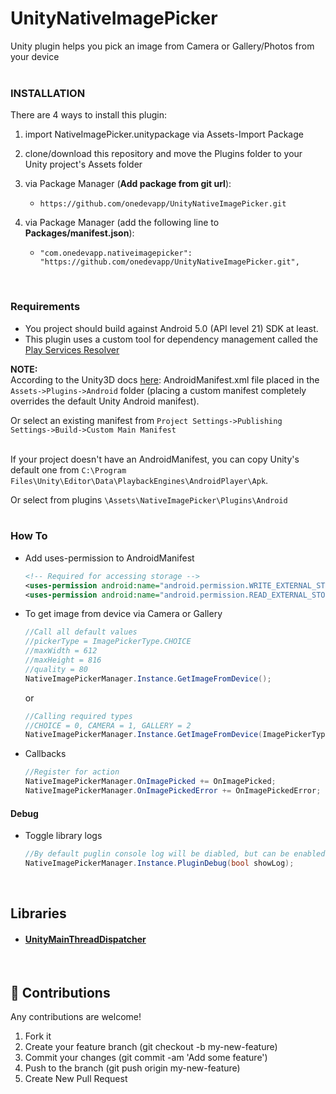 # UnityNativeImagePicker
Unity plugin helps you pick an image from Camera or Gallery/Photos from your device
<br><br>

### INSTALLATION
There are 4 ways to install this plugin:

1. import NativeImagePicker.unitypackage via Assets-Import Package
2. clone/download this repository and move the Plugins folder to your Unity project's Assets folder
3. via Package Manager (**Add package from git url**):

    - `https://github.com/onedevapp/UnityNativeImagePicker.git`
4. via Package Manager (add the following line to **Packages/manifest.json**):
    - `"com.onedevapp.nativeimagepicker": "https://github.com/onedevapp/UnityNativeImagePicker.git",`

   
<br>

### Requirements
* You project should build against Android 5.0 (API level 21) SDK at least.
* This plugin uses a custom tool for dependency management called the [Play Services Resolver](https://github.com/googlesamples/unity-jar-resolver)


**NOTE:** <br>
According to the Unity3D docs [here](https://docs.unity3d.com/Manual/PluginsForAndroid.html?_ga=2.55742827.1931527617.1606199410-1875972592.1543254704):
AndroidManifest.xml file placed in the `Assets->Plugins->Android` folder (placing a custom manifest completely overrides the default Unity Android manifest). 

Or select an existing manifest from `Project Settings->Publishing Settings->Build->Custom Main Manifest`
<br><br>

If your project doesn't have an AndroidManifest, you can copy Unity's default one from `C:\Program Files\Unity\Editor\Data\PlaybackEngines\AndroidPlayer\Apk`. 

Or select from plugins `\Assets\NativeImagePicker\Plugins\Android`
<br><br>

### How To

-	Add uses-permission to AndroidManifest
	```XML
	<!-- Required for accessing storage -->
  	<uses-permission android:name="android.permission.WRITE_EXTERNAL_STORAGE" />
  	<uses-permission android:name="android.permission.READ_EXTERNAL_STORAGE" />
	```

-	To get image from device via Camera or Gallery

	```C#	
	//Call all default values
	//pickerType = ImagePickerType.CHOICE
	//maxWidth = 612
	//maxHeight = 816
	//quality = 80
	NativeImagePickerManager.Instance.GetImageFromDevice();
	```
	or 
	```C#	
	//Calling required types
	//CHOICE = 0, CAMERA = 1, GALLERY = 2
	NativeImagePickerManager.Instance.GetImageFromDevice(ImagePickerType pickerType = ImagePickerType.CHOICE, int maxWidth = 612, int maxHeight = 816, int quality = 80);
	```
-	Callbacks
	```C#
	//Register for action	
	NativeImagePickerManager.OnImagePicked += OnImagePicked;
	NativeImagePickerManager.OnImagePickedError += OnImagePickedError;
	```


#### Debug
-	Toggle library logs
	```C#
	//By default puglin console log will be diabled, but can be enabled
	NativeImagePickerManager.Instance.PluginDebug(bool showLog);
	```
<br>

## Libraries
- #### [UnityMainThreadDispatcher](https://github.com/PimDeWitte/UnityMainThreadDispatcher)
<br>

## :open_hands: Contributions
Any contributions are welcome!

1. Fork it
2. Create your feature branch (git checkout -b my-new-feature)
3. Commit your changes (git commit -am 'Add some feature')
4. Push to the branch (git push origin my-new-feature)
5. Create New Pull Request

<br><br>
